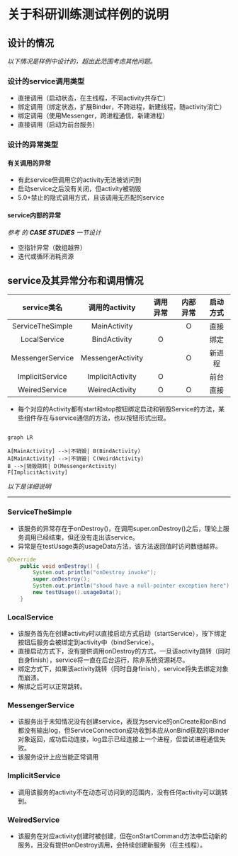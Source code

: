 # 关于科研训练测试样例的说明

## 设计的情况

*以下情况是样例中设计的，超出此范围考虑其他问题。*

### 设计的service调用类型

- 直接调用（启动状态，在主线程，不同activity共存亡）
- 绑定调用（绑定状态，扩展Binder，不跨进程，新建线程，随activity消亡）
- 绑定调用（使用Messenger，跨进程通信，新建进程）
- 直接调用（启动为前台服务）

### 设计的异常类型

#### 有关调用的异常

- 有此service但调用它的activity无法被访问到
- 启动service之后没有关闭，但activity被销毁
- 5.0+禁止的隐式调用方式，且该调用无匹配的service

#### service内部的异常

*参考 <Systematically Testing Background Services of Mobile Apps> 的  **CASE STUDIES**  一节设计*

- 空指针异常（数组越界）
- 迭代或循环消耗资源

## service及其异常分布和调用情况

| service类名 | 调用的activity | 调用异常 | 内部异常 | 启动方式 |
| :---: | :---: | :---: | :---: | :---: |
| ServiceTheSimple | MainActivity |  | O | 直接 |
| LocalService | BindActivity | O |  | 绑定 |
| MessengerService | MessengerActivity |  | O | 新进程 |
| ImplicitService | ImplicitActivity | O |  | 前台 |
| WeiredService | WeiredActivity | O | O | 直接 |

- 每个对应的Activity都有start和stop按钮绑定启动和销毁Service的方法，某些组件存在与service通信的方法，也以按钮形式出现。

```mermaid

graph LR

A[MainActivity] -->|不销毁| B(BindActivity)
A[MainActivity] -->|不销毁| C(WeirdActivity)
B -->|销毁跳转| D(MessengerActivity)
F[ImplicitActivity]

```

*以下是详细说明*

------

### ServiceTheSimple

- 该服务的异常存在于onDestroy()，在调用super.onDestroy()之后，理论上服务调用已经结束，但还没有走出该service。
- 异常是在testUsage类的usageData方法，该方法返回值时访问数组越界。

```java
@Override
    public void onDestroy() {
        System.out.println("onDestroy invoke");
        super.onDestroy();
        System.out.println("shoud have a null-pointer exception here");
        new testUsage().usageData();
    }
```

### LocalService

- 该服务首先在创建activity时以直接启动方式启动（startService），按下绑定按钮后服务会被绑定到activity中（bindService）。
- 直接启动方式下，没有提供调用onDestroy的方式，一旦该activity跳转（同时自身finish），service将一直在后台运行，除非系统资源耗尽。
- 绑定方式下，如果该activity跳转（同时自身finish），service将失去绑定对象而崩溃。
- 解绑之后可以正常跳转。

### MessengerService

- 该服务出于未知情况没有创建service，表现为service的onCreate和onBind都没有输出log，但ServiceConnection成功收到本应从onBind获取的IBinder对象返回，成功启动连接，log显示已经连接上一个进程，但尝试进程通信失败。
- 该服务设计上应当能正常调用

### ImplicitService

- 调用该服务的activity不在动态可访问到的范围内，没有任何activity可以跳转到。

### WeiredService

- 该服务在对应activity创建时被创建，但在onStartCommand方法中启动新的服务，且没有提供onDestroy调用，会持续创建新服务（在主线程）。